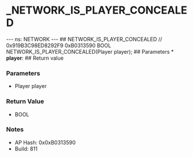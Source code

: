 # _NETWORK_IS_PLAYER_CONCEALED

--- ns: NETWORK --- ## NETWORK_IS_PLAYER_CONCEALED  // 0x919B3C98ED8292F9 0xB0313590 BOOL NETWORK_IS_PLAYER_CONCEALED(Player player);   ## Parameters * **player**:  ## Return value

### Parameters
* Player player

### Return Value
* BOOL

### Notes
* AP Hash: 0x0xB0313590
* Build: 811

